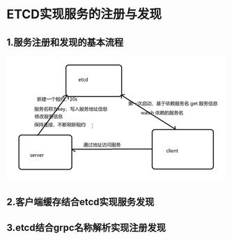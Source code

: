 # ETCD实现服务的注册与发现

## 1.服务注册和发现的基本流程

![](images/基本流程.png)

## 2.客户端缓存结合etcd实现服务发现

## 3.etcd结合grpc名称解析实现注册发现
